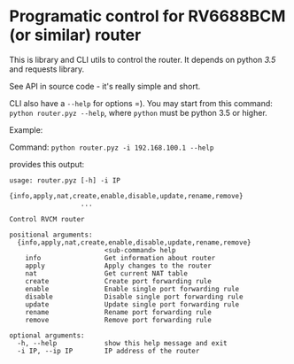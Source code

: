 # Programatic control for RV6688BCM (or similar) router


This is library and CLI utils to control the router. It depends on python *3.5* and requests library.

See API in source code - it's really simple and short.

CLI also have a `--help` for options =). You may start from this command: `python router.pyz --help`, where `python` must be python 3.5 or higher.

Example:

Command: `python router.pyz -i 192.168.100.1 --help`

provides this output:

```
usage: router.pyz [-h] -i IP
                  {info,apply,nat,create,enable,disable,update,rename,remove}
                  ...

Control RVCM router

positional arguments:
  {info,apply,nat,create,enable,disable,update,rename,remove}
                        <sub-command> help
    info                Get information about router
    apply               Apply changes to the router
    nat                 Get current NAT table
    create              Create port forwarding rule
    enable              Enable single port forwarding rule
    disable             Disable single port forwarding rule
    update              Update single port forwarding rule
    rename              Rename port forwarding rule
    remove              Remove port forwarding rule

optional arguments:
  -h, --help            show this help message and exit
  -i IP, --ip IP        IP address of the router
```